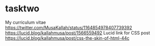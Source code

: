 # tasktwo
My curriculum vitae
https://twitter.com/MusaKallah/status/1164854978407739392
https://lucid.blog/kallahmusa/post/1566559492
Lucid link for CSS post 
https://lucid.blog/kallahmusa/post/css-the-skin-of-html-44c

